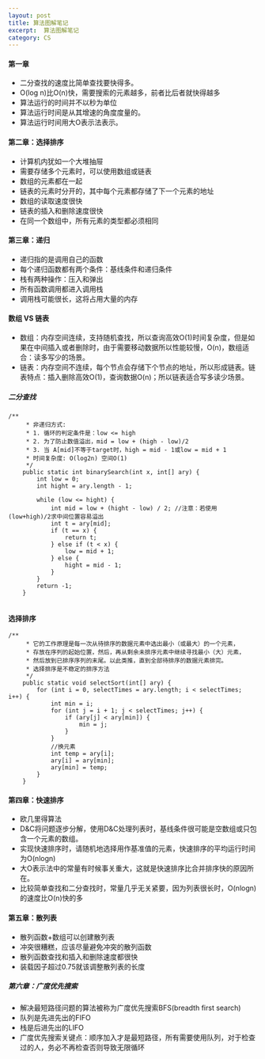 ```yaml
---
layout: post
title: 算法图解笔记
excerpt:  算法图解笔记
category: CS
---
```


#### 第一章
- 二分查找的速度比简单查找要快得多。
- O(log n)比O(n)快，需要搜索的元素越多，前者比后者就快得越多
- 算法运行的时间并不以秒为单位
- 算法运行时间是从其增速的角度度量的。
- 算法运行时间用大O表示法表示。

#### 第二章：选择排序
- 计算机内犹如一个大堆抽屉
- 需要存储多个元素时，可以使用数组或链表
- 数组的元素都在一起
- 链表的元素时分开的，其中每个元素都存储了下一个元素的地址
- 数组的读取速度很快
- 链表的插入和删除速度很快
- 在同一个数组中，所有元素的类型都必须相同

#### 第三章：递归
- 递归指的是调用自己的函数
- 每个递归函数都有两个条件：基线条件和递归条件
- 栈有两种操作：压入和弹出
- 所有函数调用都进入调用栈
- 调用栈可能很长，这将占用大量的内存

#### 数组 VS 链表
- 数组：内存空间连续，支持随机查找，所以查询高效O(1)时间复杂度，但是如果在中间插入或者删除时，由于需要移动数据所以性能较慢，O(n)，数组适合：读多写少的场景。
- 链表：内存空间不连续，每个节点会存储下个节点的地址，所以形成链表。链表特点：插入删除高效O(1)，查询数据O(n)；所以链表适合写多读少场景。

##### 二分查找

```java_holder_method_tree
/**
     * 非递归方式:
     * 1. 循环的判定条件是：low <= high
     * 2. 为了防止数值溢出，mid = low + (high - low)/2
     * 3. 当 A[mid]不等于target时，high = mid - 1或low = mid + 1
     * 时间复杂度: O(log2n) 空间O(1)
     */
    public static int binarySearch(int x, int[] ary) {
        int low = 0;
        int hight = ary.length - 1;

        while (low <= hight) {
            int mid = low + (hight - low) / 2; //注意：若使用(low+high)/2求中间位置容易溢出
            int t = ary[mid];
            if (t == x) {
                return t;
            } else if (t < x) {
                low = mid + 1;
            } else {
                hight = mid - 1;
            }
        }
        return -1;
    }  
       
```

#### 选择排序

```.java_holder_method_tree
/** 
     * 它的工作原理是每一次从待排序的数据元素中选出最小（或最大）的一个元素，
     * 存放在序列的起始位置，然后，再从剩余未排序元素中继续寻找最小（大）元素，
     * 然后放到已排序序列的末尾。以此类推，直到全部待排序的数据元素排完。
     * 选择排序是不稳定的排序方法
     */
    public static void selectSort(int[] ary) {
        for (int i = 0, selectTimes = ary.length; i < selectTimes; i++) {
            int min = i;
            for (int j = i + 1; j < selectTimes; j++) {
                if (ary[j] < ary[min]) {
                    min = j;
                }
            }
            //换元素
            int temp = ary[i];
            ary[i] = ary[min];
            ary[min] = temp;
        }
    }
```

#### 第四章：快速排序
- 欧几里得算法
- D&C将问题逐步分解，使用D&C处理列表时，基线条件很可能是空数组或只包含一个元素的数组。
- 实现快速排序时，请随机地选择用作基准值的元素，快速排序的平均运行时间为O(nlogn)
- 大O表示法中的常量有时候事关重大，这就是快速排序比合并排序快的原因所在。
- 比较简单查找和二分查找时，常量几乎无关紧要，因为列表很长时，O(nlogn)的速度比O(n)快的多

#### 第五章：散列表
- 散列函数+数组可以创建散列表
- 冲突很糟糕，应该尽量避免冲突的散列函数
- 散列函数查找和插入和删除速度都很快
- 装载因子超过0.75就该调整散列表的长度

##### 第六章：广度优先搜索
- 解决最短路径问题的算法被称为广度优先搜索BFS(breadth first search)
- 队列是先进先出的FIFO
- 栈是后进先出的LIFO
- 广度优先搜索关键点：顺序加入才是最短路径，所有需要使用队列，对于检查过的人，务必不再检查否则导致无限循环
